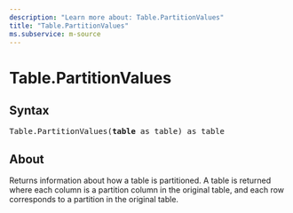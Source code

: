 ```yaml
---
description: "Learn more about: Table.PartitionValues"
title: "Table.PartitionValues"
ms.subservice: m-source
---
```

# Table.PartitionValues

## Syntax

<pre>
Table.PartitionValues(<b>table</b> as table) as table
</pre>

## About

Returns information about how a table is partitioned. A table is returned where each column is a partition column in the original table, and each row corresponds to a partition in the original table.
